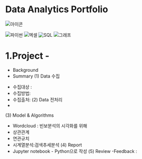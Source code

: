 # Data Analytics Portfolio
![아이콘](https://cdn.iconscout.com/icon/premium/png-256-thumb/data-analysis-1565652-1327717.png)

![파이썬](https://www.filehippo-filehippo.com/picmympi/2020/11/Download-Python-For-Windows-10-e1626455787656.png) ![엑셀](https://user-images.githubusercontent.com/89245616/179816812-c8e02d59-5c54-404f-9b44-3106d68dd5cc.png) ![SQL](https://th.bing.com/th/id/OIP.QGwmF9AzQ-skr3a4N6YAmAAAAA?pid=ImgDet&rs=1) 
![그래프](https://th.bing.com/th/id/R.c46a2db57dea071e3997765654d38b42?rik=wAYRew3rH8lM1Q&riu=http%3a%2f%2fwww.jnsanti.net%2fTemplates%2fT20006%2fimages%2fcharacteristic1.png&ehk=2Ob%2bBiEgrHktNlMqJTiezkheAl8VPFuumwvylUeWEWc%3d&risl=&pid=ImgRaw&r=0)

# 1.Project -

* Background
* Summary
 (1) Data 수집
 - 수집대상 : 
 - 수집방법:
 - 수집출처:
 (2) Data 전처리
 -
 
 (3) Model & Algorithms
 - Wordcloud : 빈보분석의 시각화를 위해
 - 상관관계
 - 연관규치
 - 시계열분석:검색추세분석
 (4) Report
 - Jupyter notebook - Python으로 작성
 (5) Review
 -Feedback :
